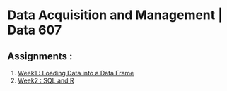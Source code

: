 # Data Acquisition and Management | Data 607

## Assignments :

1. [Week1 : Loading Data into a Data Frame](/DATA607S2020/Week1/)
2. [Week2 : SQL and R](/Week2/)

